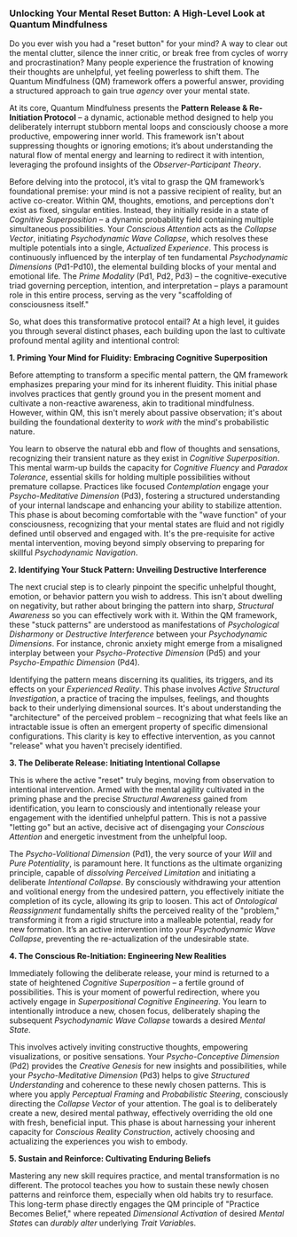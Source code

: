 ### Unlocking Your Mental Reset Button: A High-Level Look at Quantum Mindfulness

Do you ever wish you had a "reset button" for your mind? A way to clear out the mental clutter, silence the inner critic, or break free from cycles of worry and procrastination? Many people experience the frustration of knowing their thoughts are unhelpful, yet feeling powerless to shift them. The Quantum Mindfulness (QM) framework offers a powerful answer, providing a structured approach to gain true *agency* over your mental state.

At its core, Quantum Mindfulness presents the **Pattern Release & Re-Initiation Protocol** – a dynamic, actionable method designed to help you deliberately interrupt stubborn mental loops and consciously choose a more productive, empowering inner world. This framework isn't about suppressing thoughts or ignoring emotions; it’s about understanding the natural flow of mental energy and learning to redirect it with intention, leveraging the profound insights of the *Observer-Participant Theory*.

Before delving into the protocol, it’s vital to grasp the QM framework’s foundational premise: your mind is not a passive recipient of reality, but an active co-creator. Within QM, thoughts, emotions, and perceptions don't exist as fixed, singular entities. Instead, they initially reside in a state of *Cognitive Superposition* – a dynamic probability field containing multiple simultaneous possibilities. Your *Conscious Attention* acts as the *Collapse Vector*, initiating *Psychodynamic Wave Collapse*, which resolves these multiple potentials into a single, *Actualized Experience*. This process is continuously influenced by the interplay of ten fundamental *Psychodynamic Dimensions* (Pd1-Pd10), the elemental building blocks of your mental and emotional life. The *Prime Modality* (Pd1, Pd2, Pd3) – the cognitive-executive triad governing perception, intention, and interpretation – plays a paramount role in this entire process, serving as the very "scaffolding of consciousness itself."

So, what does this transformative protocol entail? At a high level, it guides you through several distinct phases, each building upon the last to cultivate profound mental agility and intentional control:

**1. Priming Your Mind for Fluidity: Embracing Cognitive Superposition**

Before attempting to transform a specific mental pattern, the QM framework emphasizes preparing your mind for its inherent fluidity. This initial phase involves practices that gently ground you in the present moment and cultivate a non-reactive awareness, akin to traditional mindfulness. However, within QM, this isn't merely about passive observation; it's about building the foundational dexterity to *work with* the mind's probabilistic nature.

You learn to observe the natural ebb and flow of thoughts and sensations, recognizing their transient nature as they exist in *Cognitive Superposition*. This mental warm-up builds the capacity for *Cognitive Fluency* and *Paradox Tolerance*, essential skills for holding multiple possibilities without premature collapse. Practices like focused *Contemplation* engage your *Psycho-Meditative Dimension* (Pd3), fostering a structured understanding of your internal landscape and enhancing your ability to stabilize attention. This phase is about becoming comfortable with the "wave function" of your consciousness, recognizing that your mental states are fluid and not rigidly defined until observed and engaged with. It's the pre-requisite for active mental intervention, moving beyond simply observing to preparing for skillful *Psychodynamic Navigation*.

**2. Identifying Your Stuck Pattern: Unveiling Destructive Interference**

The next crucial step is to clearly pinpoint the specific unhelpful thought, emotion, or behavior pattern you wish to address. This isn't about dwelling on negativity, but rather about bringing the pattern into sharp, *Structural Awareness* so you can effectively work with it. Within the QM framework, these "stuck patterns" are understood as manifestations of *Psychological Disharmony* or *Destructive Interference* between your *Psychodynamic Dimensions*. For instance, chronic anxiety might emerge from a misaligned interplay between your *Psycho-Protective Dimension* (Pd5) and your *Psycho-Empathic Dimension* (Pd4).

Identifying the pattern means discerning its qualities, its triggers, and its effects on your *Experienced Reality*. This phase involves *Active Structural Investigation*, a practice of tracing the impulses, feelings, and thoughts back to their underlying dimensional sources. It's about understanding the "architecture" of the perceived problem – recognizing that what feels like an intractable issue is often an emergent property of specific dimensional configurations. This clarity is key to effective intervention, as you cannot "release" what you haven't precisely identified.

**3. The Deliberate Release: Initiating Intentional Collapse**

This is where the active "reset" truly begins, moving from observation to intentional intervention. Armed with the mental agility cultivated in the priming phase and the precise *Structural Awareness* gained from identification, you learn to consciously and intentionally release your engagement with the identified unhelpful pattern. This is not a passive "letting go" but an active, decisive act of disengaging your *Conscious Attention* and energetic investment from the unhelpful loop.

The *Psycho-Volitional Dimension* (Pd1), the very source of your *Will* and *Pure Potentiality*, is paramount here. It functions as the ultimate organizing principle, capable of *dissolving* *Perceived Limitation* and initiating a deliberate *Intentional Collapse*. By consciously withdrawing your attention and volitional energy from the undesired pattern, you effectively initiate the completion of its cycle, allowing its grip to loosen. This act of *Ontological Reassignment* fundamentally shifts the perceived reality of the "problem," transforming it from a rigid structure into a malleable potential, ready for new formation. It’s an active intervention into your *Psychodynamic Wave Collapse*, preventing the re-actualization of the undesirable state.

**4. The Conscious Re-Initiation: Engineering New Realities**

Immediately following the deliberate release, your mind is returned to a state of heightened *Cognitive Superposition* – a fertile ground of possibilities. This is your moment of powerful redirection, where you actively engage in *Superpositional Cognitive Engineering*. You learn to intentionally introduce a new, chosen focus, deliberately shaping the subsequent *Psychodynamic Wave Collapse* towards a desired *Mental State*.

This involves actively inviting constructive thoughts, empowering visualizations, or positive sensations. Your *Psycho-Conceptive Dimension* (Pd2) provides the *Creative Genesis* for new insights and possibilities, while your *Psycho-Meditative Dimension* (Pd3) helps to give *Structured Understanding* and coherence to these newly chosen patterns. This is where you apply *Perceptual Framing* and *Probabilistic Steering*, consciously directing the *Collapse Vector* of your attention. The goal is to deliberately create a new, desired mental pathway, effectively overriding the old one with fresh, beneficial input. This phase is about harnessing your inherent capacity for *Conscious Reality Construction*, actively choosing and actualizing the experiences you wish to embody.

**5. Sustain and Reinforce: Cultivating Enduring Beliefs**

Mastering any new skill requires practice, and mental transformation is no different. The protocol teaches you how to sustain these newly chosen patterns and reinforce them, especially when old habits try to resurface. This long-term phase directly engages the QM principle of "Practice Becomes Belief," where repeated *Dimensional Activation* of desired *Mental State*s can *durably alter* underlying *Trait Variable*s.